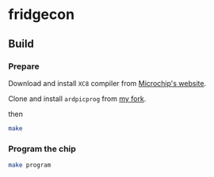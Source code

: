 # fridgecon

## Build

### Prepare

Download and install `XC8` compiler from [Microchip's
website](https://www.microchip.com/en-us/tools-resources/develop/mplab-xc-compilers/xc8#downloads).

Clone and install `ardpicprog` from [my
fork](https://github.com/pylover/ardpicprog?tab=readme-ov-file).

then
```bash
make
```

### Program the chip
```bash
make program
```
